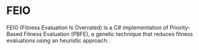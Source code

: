 # FEIO
FEIO (Fitness Evaluation Is Overrated) is a C# implementation of Priority-Based Fitness Evaluation (PBFE), a genetic technique
that reduces fitness evaluations using an heuristic approach.
